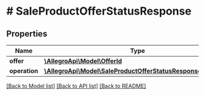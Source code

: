 # # SaleProductOfferStatusResponse

## Properties

Name | Type | Description | Notes
------------ | ------------- | ------------- | -------------
**offer** | [**\AllegroApi\Model\OfferId**](OfferId.md) |  | [optional]
**operation** | [**\AllegroApi\Model\SaleProductOfferStatusResponseOperation**](SaleProductOfferStatusResponseOperation.md) |  | [optional]

[[Back to Model list]](../../README.md#models) [[Back to API list]](../../README.md#endpoints) [[Back to README]](../../README.md)
